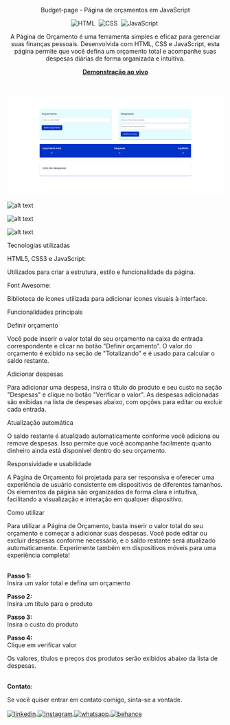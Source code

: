 <div align="center">

Budget-page - Página de orçamentos em JavaScript

![HTML](https://img.shields.io/badge/-HTML-0D1117?style=for-the-badge&logo=html5&labelColor=0D1117)&nbsp;
![CSS](https://img.shields.io/badge/-CSS-0D1117?style=for-the-badge&logo=CSS3&logoColor=blue&labelColor=0D1117)&nbsp;
![JavaScript](https://img.shields.io/badge/-javascript-0D1117?style=for-the-badge&logo=javascript&logoColor=yellow&labelColor=0D1117)&nbsp;

<p>A Página de Orçamento é uma ferramenta simples e eficaz para gerenciar suas finanças pessoais. Desenvolvida com HTML, CSS e JavaScript, esta página permite que você defina um orçamento total e acompanhe suas despesas diárias de forma organizada e intuitiva.</p>

<a href="https://pagebudget.netlify.app/" target="_blank"><strong>Demonstração ao vivo</strong></a>
</div><br>

![alt text](preview.png)

![alt text](preview-falha.png)

![alt text](preview-result.png)

![alt text](preview-responsive.jpg)

Tecnologias utilizadas

HTML5, CSS3 e JavaScript: 

Utilizados para criar a estrutura, estilo e funcionalidade da página.

Font Awesome: 

Biblioteca de ícones utilizada para adicionar ícones visuais à interface.

Funcionalidades principais

Definir orçamento

Você pode inserir o valor total do seu orçamento na caixa de entrada correspondente e clicar no botão "Definir orçamento".
O valor do orçamento é exibido na seção de "Totalizando" e é usado para calcular o saldo restante.

Adicionar despesas

Para adicionar uma despesa, insira o título do produto e seu custo na seção "Despesas" e clique no botão "Verificar o valor".
As despesas adicionadas são exibidas na lista de despesas abaixo, com opções para editar ou excluir cada entrada.

Atualização automática

O saldo restante é atualizado automaticamente conforme você adiciona ou remove despesas.
Isso permite que você acompanhe facilmente quanto dinheiro ainda está disponível dentro do seu orçamento.

Responsividade e usabilidade

A Página de Orçamento foi projetada para ser responsiva e oferecer uma experiência de usuário consistente em dispositivos de diferentes tamanhos. Os elementos da página são organizados de forma clara e intuitiva, facilitando a visualização e interação em qualquer dispositivo.

Como utilizar

Para utilizar a Página de Orçamento, basta inserir o valor total do seu orçamento e começar a adicionar suas despesas. Você pode editar ou excluir despesas conforme necessário, e o saldo restante será atualizado automaticamente. Experimente também em dispositivos móveis para uma experiência completa!

<br><b>Passo 1:</b><br>
Insira um valor total e defina um orçamento

<b>Passo 2:</b><br>
Insira um título para o produto

<b>Passo 3:</b><br>
Insira o custo do produto

<b>Passo 4:</b><br>
Clique em verificar valor

Os valores, títulos e preços dos produtos serão exibidos abaixo da lista de despesas.

<br><b>Contato:</b>

<p>Se você quiser entrar em contato comigo, sinta-se a vontade.</p> 

<a href="https://linkedin.com/in/danielengineer" target="_blank">
  <img align="center" src="https://img.shields.io/badge/ - LinkedIn-05122A?style=flat&logo=linkedin" alt="linkedin"/>
</a>
 <a href="https://instagram.com/danielengineer_" target="_blank">
 <img align="center" src="https://img.shields.io/badge/ - Instagram-05122A?style=flat&logo=instagram" alt="instagram"/>
</a>
 <a href="https://wa.me/77999109489" target="_blank">
 <img align="center" src="https://img.shields.io/badge/-Whatsapp-05122A?style=flat&logo=whatsapp" alt="whatsapp"/>
</a>
<a href="https://www.behance.net/danielengineer_" target="_blank">
 <img align="center" src="https://img.shields.io/badge/-behance-05122A?style=flat&logo=behance" alt="behance"/>
</a>

